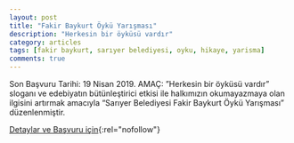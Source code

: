 ```yaml
---
layout: post
title: "Fakir Baykurt Öykü Yarışması"
description: "Herkesin bir öyküsü vardır"
category: articles
tags: [fakir baykurt, sarıyer belediyesi, oyku, hikaye, yarisma]
comments: true
---
```


Son Başvuru Tarihi: 19 Nisan 2019. 
AMAÇ: ”Herkesin bir öyküsü vardır” sloganı ve edebiyatın bütünleştirici etkisi ile halkımızın okumayazmaya
olan ilgisini artırmak amacıyla “Sarıyer Belediyesi Fakir Baykurt Öykü Yarışması” düzenlenmiştir.


[Detaylar ve Başvuru için](http://www.edebiyathaber.net/fakir-baykurt-oyku-yarismasina-basvurular-basladi/){:rel="nofollow"}